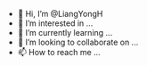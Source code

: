 - 👋 Hi, I’m @LiangYongH
- 👀 I’m interested in ...
- 🌱 I’m currently learning ...
- 💞️ I’m looking to collaborate on ...
- 📫 How to reach me ...

<!---
LiangYongH/LiangYongH is a ✨ special ✨ repository because its `README.md` (this file) appears on your GitHub profile.
You can click the Preview link to take a look at your changes.
--->
